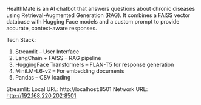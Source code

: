 HealthMate is an AI chatbot that answers questions about chronic diseases using Retrieval-Augmented Generation (RAG). It combines a FAISS vector database with Hugging Face models and a custom prompt to provide accurate, context-aware responses.

Tech Stack: 
1. Streamlit – User Interface
2. LangChain + FAISS – RAG pipeline
3. HuggingFace Transformers – FLAN-T5 for response generation
4. MiniLM-L6-v2 – For embedding documents
5. Pandas – CSV loading

Streamlit:
Local URL: http://localhost:8501
Network URL: http://192.168.220.202:8501
